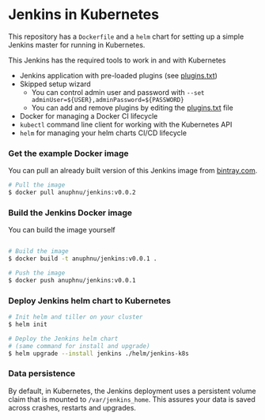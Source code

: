# Jenkins in Kubernetes
This repository has a `Dockerfile` and a `helm` chart for setting up a simple Jenkins master for running in Kubernetes.

This Jenkins has the required tools to work in and with Kubernetes
- Jenkins application with pre-loaded plugins (see [plugins.txt](plugins.txt))
- Skipped setup wizard
  - You can control admin user and password with `--set adminUser=${USER},adminPassword=${PASSWORD}`
  - You can add and remove plugins by editing the [plugins.txt](plugins.txt) file
- Docker for managing a Docker CI lifecycle
- `kubectl` command line client for working with the Kubernetes API
- `helm` for managing your helm charts CI/CD lifecycle


### Get the example Docker image
You can pull an already built version of this Jenkins image from [bintray.com](https://bintray.com).
```bash
# Pull the image
$ docker pull anuphnu/jenkins:v0.0.2
```

### Build the Jenkins Docker image
You can build the image yourself
```bash

# Build the image
$ docker build -t anuphnu/jenkins:v0.0.1 .

# Push the image
$ docker push anuphnu/jenkins:v0.0.1
```

### Deploy Jenkins helm chart to Kubernetes
```bash
# Init helm and tiller on your cluster
$ helm init

# Deploy the Jenkins helm chart
# (same command for install and upgrade)
$ helm upgrade --install jenkins ./helm/jenkins-k8s
```

### Data persistence
By default, in Kubernetes, the Jenkins deployment uses a persistent volume claim that is mounted to `/var/jenkins_home`.
This assures your data is saved across crashes, restarts and upgrades.   

